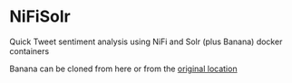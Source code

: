 # NiFiSolr
Quick Tweet sentiment analysis using NiFi and Solr (plus Banana) docker containers

Banana can be cloned from here or from the [original location](https://github.com/lucidworks/banana)
